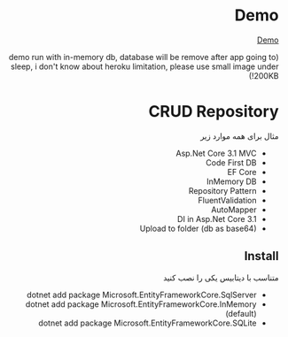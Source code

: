 <div dir='rtl'>

# Demo
[Demo](https://crudimagerepository.herokuapp.com)

(demo run with in-memory db, database will be remove after app going to sleep, i don't know about heroku limitation, please use small image under 200KB!)


# CRUD Repository
مثال برای همه موارد زیر
- Asp.Net Core 3.1 MVC
- Code First DB
- EF Core
- InMemory DB
- Repository Pattern
- FluentValidation
- AutoMapper
- DI in Asp.Net Core 3.1
- Upload to folder (db as base64)

## Install
متناسب با دیتابیس یکی را نصب کنید
- dotnet add package Microsoft.EntityFrameworkCore.SqlServer
- dotnet add package Microsoft.EntityFrameworkCore.InMemory (default)
- dotnet add package Microsoft.EntityFrameworkCore.SQLite